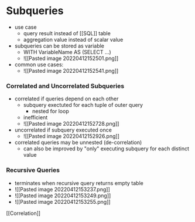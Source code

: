 # Subqueries
+ use case
	+ query result instead of [[SQL]] table
	+ aggregation value instead of scalar value
+ subqueries can be stored as variable
	+ WITH VariableName AS (SELECT ...)
	+ ![[Pasted image 20220412152501.png]]
+ common use cases:
	+ ![[Pasted image 20220412152541.png]]

### Correlated and Uncorrelated Subqueries
+ correlated if queries depend on each other
	+ subquery exectuted for each tuple of outer query
		+ nested for loop 
	+ inefficient
	+ ![[Pasted image 20220412152728.png]]
+ uncorrelated if subquery executed once
	+ ![[Pasted image 20220412152926.png]]
+ correlated queries may be unnested (de-correlation)
	+ can also be improved by "only" executing subquery for each distinct value

### Recursive Queries
+ terminates when recursive query returns empty table
+ ![[Pasted image 20220412153237.png]]
+ ![[Pasted image 20220412153249.png]]
+ ![[Pasted image 20220412153255.png]]

[[Correlation]]
